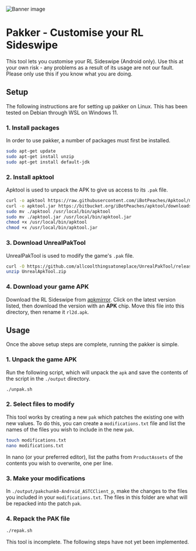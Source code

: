 ![Banner image](https://3k4812ts.media.zestyio.com/keyart.jpg)

# Pakker - Customise your RL Sideswipe

This tool lets you customise your RL Sideswipe (Android only). Use this at your own risk - any problems as a result of its usage are not our fault. Please only use this if you know what you are doing.

## Setup

The following instructions are for setting up pakker on Linux. This has been tested on Debian through WSL on Windows 11.

### 1. Install packages

In order to use pakker, a number of packages must first be installed.

```bash
sudo apt-get update
sudo apt-get install unzip
sudo apt-get install default-jdk
```

### 2. Install apktool

Apktool is used to unpack the APK to give us access to its `.pak` file.

```bash
curl -o apktool https://raw.githubusercontent.com/iBotPeaches/Apktool/master/scripts/windows/apktool.bat
curl -o apktool.jar https://bitbucket.org/iBotPeaches/apktool/downloads/apktool_2.9.0.jar
sudo mv ./apktool /usr/local/bin/apktool
sudo mv ./apktool.jar /usr/local/bin/apktool.jar
chmod +x /usr/local/bin/apktool
chmod +x /usr/local/bin/apktool.jar
```

### 3. Download UnrealPakTool

UnrealPakTool is used to modify the game's `.pak` file.

```bash
curl -O https://github.com/allcoolthingsatoneplace/UnrealPakTool/releases/download/4.27.0/UnrealPakTool.zip
unzip UnrealApkTool.zip
```

### 4. Download your game APK

Download the RL Sideswipe from [apkmirror](https://www.apkmirror.com/apk/psyonix-studios/rocket-league-sideswipe/). Click on the latest version listed, then download the version with an **APK** chip. Move this file into this directory, then rename it `rl2d.apk`.

## Usage

Once the above setup steps are complete, running the pakker is simple.

### 1. Unpack the game APK

Run the following script, which will unpack the `apk` and save the contents of the script in the `./output` directory.

```bash
./unpak.sh
```

### 2. Select files to modify

This tool works by creating a new `pak` which patches the existing one with new values. To do this, you can create a `modifications.txt` file and list the names of the files you wish to include in the new `pak`.

```bash
touch modifications.txt
nano modifications.txt
```

In nano (or your preferred editor), list the paths from `ProductAssets` of the contents you wish to overwrite, one per line.

### 3. Make your modifications

In `./output/pakchunk0-Android_ASTCClient_p`, make the changes to the files you included in your `modifications.txt`. The files in this folder are what will be repacked into the patch `pak`.

### 4. Repack the PAK file

```bash
./repak.sh
```

This tool is incomplete. The following steps have not yet been implemented.
